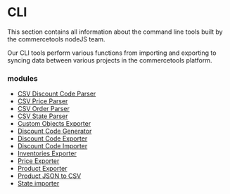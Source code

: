 # CLI

This section contains all information about the command line tools built by the commercetools nodeJS team.

Our CLI tools perform various functions from importing and exporting to syncing data between various projects in the commercetools platform.

### modules

* [CSV Discount Code Parser](/cli/csv-parser-discount-code.md)
* [CSV Price Parser](/cli/csv-parser-price.md)
* [CSV Order Parser](/cli/csv-parser-orders.md)
* [CSV State Parser](/cli/csv-parser-state.md)
* [Custom Objects Exporter](/cli/custom-objects-exporter.md)
* [Discount Code Generator](/cli/discount-code-generator.md)
* [Discount Code Exporter](/cli/discount-code-exporter.md)
* [Discount Code Importer](/cli/discount-code-importer.md)
* [Inventories Exporter](/cli/inventories-exporter.md)
* [Price Exporter](/cli/price-exporter.md)
* [Product Exporter](/cli/product-exporter.md)
* [Product JSON to CSV](/cli/product-json-to-csv.md)
* [State importer](/cli/state-importer.md)
